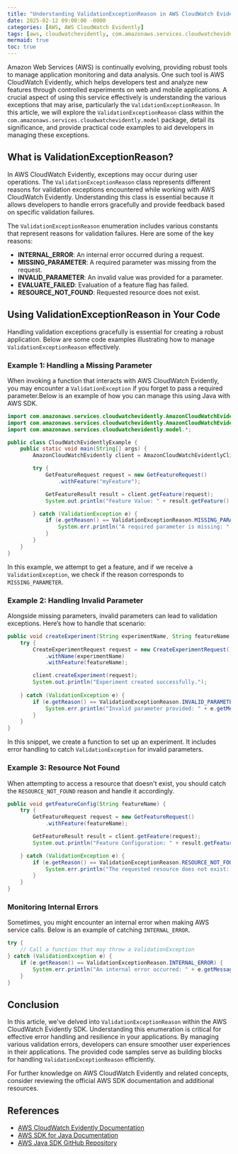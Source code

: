 ```yaml
---
title: "Understanding ValidationExceptionReason in AWS CloudWatch Evidently"
date: 2025-02-12 09:00:00 -0000
categories: [AWS, AWS CloudWatch Evidently]
tags: [aws, cloudwatchevidently, com.amazonaws.services.cloudwatchevidently.model]
mermaid: true
toc: true
---
```



Amazon Web Services (AWS) is continually evolving, providing robust tools to manage application monitoring and data analysis. One such tool is AWS CloudWatch Evidently, which helps developers test and analyze new features through controlled experiments on web and mobile applications. A crucial aspect of using this service effectively is understanding the various exceptions that may arise, particularly the `ValidationExceptionReason`. In this article, we will explore the `ValidationExceptionReason` class within the `com.amazonaws.services.cloudwatchevidently.model` package, detail its significance, and provide practical code examples to aid developers in managing these exceptions.

## What is ValidationExceptionReason?

In AWS CloudWatch Evidently, exceptions may occur during user operations. The `ValidationExceptionReason` class represents different reasons for validation exceptions encountered while working with AWS CloudWatch Evidently. Understanding this class is essential because it allows developers to handle errors gracefully and provide feedback based on specific validation failures.

The `ValidationExceptionReason` enumeration includes various constants that represent reasons for validation failures. Here are some of the key reasons:

- **INTERNAL_ERROR**: An internal error occurred during a request.
- **MISSING_PARAMETER**: A required parameter was missing from the request.
- **INVALID_PARAMETER**: An invalid value was provided for a parameter.
- **EVALUATE_FAILED**: Evaluation of a feature flag has failed.
- **RESOURCE_NOT_FOUND**: Requested resource does not exist.

## Using ValidationExceptionReason in Your Code

Handling validation exceptions gracefully is essential for creating a robust application. Below are some code examples illustrating how to manage `ValidationExceptionReason` effectively.

### Example 1: Handling a Missing Parameter

When invoking a function that interacts with AWS CloudWatch Evidently, you may encounter a `ValidationException` if you forget to pass a required parameter.Below is an example of how you can manage this using Java with AWS SDK.

```java
import com.amazonaws.services.cloudwatchevidently.AmazonCloudWatchEvidently;
import com.amazonaws.services.cloudwatchevidently.AmazonCloudWatchEvidentlyClientBuilder;
import com.amazonaws.services.cloudwatchevidently.model.*;

public class CloudWatchEvidentlyExample {
    public static void main(String[] args) {
        AmazonCloudWatchEvidently client = AmazonCloudWatchEvidentlyClientBuilder.defaultClient();

        try {
            GetFeatureRequest request = new GetFeatureRequest()
                .withFeature("myFeature");

            GetFeatureResult result = client.getFeature(request);
            System.out.println("Feature Value: " + result.getFeature().getValue());

        } catch (ValidationException e) {
            if (e.getReason() == ValidationExceptionReason.MISSING_PARAMETER) {
                System.err.println("A required parameter is missing: " + e.getMessage());
            }
        }
    }
}
```

In this example, we attempt to get a feature, and if we receive a `ValidationException`, we check if the reason corresponds to `MISSING_PARAMETER`.

### Example 2: Handling Invalid Parameter

Alongside missing parameters, invalid parameters can lead to validation exceptions. Here’s how to handle that scenario:

```java
public void createExperiment(String experimentName, String featureName) {
    try {
        CreateExperimentRequest request = new CreateExperimentRequest()
            .withName(experimentName)
            .withFeature(featureName);

        client.createExperiment(request);
        System.out.println("Experiment created successfully.");
        
    } catch (ValidationException e) {
        if (e.getReason() == ValidationExceptionReason.INVALID_PARAMETER) {
            System.err.println("Invalid parameter provided: " + e.getMessage());
        }
    }
}
```

In this snippet, we create a function to set up an experiment. It includes error handling to catch `ValidationException` for invalid parameters.

### Example 3: Resource Not Found

When attempting to access a resource that doesn't exist, you should catch the `RESOURCE_NOT_FOUND` reason and handle it accordingly.

```java
public void getFeatureConfig(String featureName) {
    try {
        GetFeatureRequest request = new GetFeatureRequest()
            .withFeature(featureName);

        GetFeatureResult result = client.getFeature(request);
        System.out.println("Feature Configuration: " + result.getFeature());

    } catch (ValidationException e) {
        if (e.getReason() == ValidationExceptionReason.RESOURCE_NOT_FOUND) {
            System.err.println("The requested resource does not exist: " + featureName);
        }
    }
}
```

### Monitoring Internal Errors

Sometimes, you might encounter an internal error when making AWS service calls. Below is an example of catching `INTERNAL_ERROR`.

```java
try {
    // Call a function that may throw a ValidationException
} catch (ValidationException e) {
    if (e.getReason() == ValidationExceptionReason.INTERNAL_ERROR) {
        System.err.println("An internal error occurred: " + e.getMessage());
    }
}
```

## Conclusion

In this article, we've delved into `ValidationExceptionReason` within the AWS CloudWatch Evidently SDK. Understanding this enumeration is critical for effective error handling and resilience in your applications. By managing various validation errors, developers can ensure smoother user experiences in their applications. The provided code samples serve as building blocks for handling `ValidationExceptionReason` efficiently.

For further knowledge on AWS CloudWatch Evidently and related concepts, consider reviewing the official AWS SDK documentation and additional resources.

## References
- [AWS CloudWatch Evidently Documentation](https://docs.aws.amazon.com/cloudwatchevidently/latest/APIReference/Welcome.html)
- [AWS SDK for Java Documentation](https://docs.aws.amazon.com/sdk-for-java/latest/developer-guide/home.html)
- [AWS Java SDK GitHub Repository](https://github.com/aws/aws-sdk-java)
